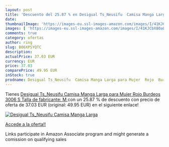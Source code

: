 ```yaml
---
layout: post
title: 'Descuento del 25.87 % en Desigual Ts_Neusifu  Camisa Manga Larga '
date: 
thumbnailImage: 'https://images-eu.ssl-images-amazon.com/images/I/41KJCbX80aL._SL200_.jpg'
images: [ 'https://images-eu.ssl-images-amazon.com/images/I/41KJCbX80aL._SL200_.jpg' ]
comments: true
category: ofertas
author: ring
slug: B06XPSYQTC
description:
actualPrice: 37.03 EUR
currency: EUR
price: 37.03
comparePrice: 49.95 EUR
inStock: true
prodname: Desigual Ts_Neusifu  Camisa Manga Larga para Mujer  Rojo  Burdeos 3006   S  Talla de fabricante: M 
---
```


Tienes [Desigual Ts_Neusifu  Camisa Manga Larga para Mujer  Rojo  Burdeos 3006   S  Talla de fabricante: M ](https://www.amazon.es/dp/B06XPSYQTC/?tag=tolees-21) con un 25.87 % de descuento con precio de oferta de 37.03 EUR (original: 49.95 EUR) en el siguiente enlace!

[![Desigual Ts_Neusifu  Camisa Manga Larga ](https://images-eu.ssl-images-amazon.com/images/I/41KJCbX80aL._SL200_.jpg)](https://www.amazon.es/dp/B06XPSYQTC/?tag=tolees-21)

[Accede a la oferta!!](https://www.amazon.es/dp/B06XPSYQTC/?tag=tolees-21)

Links participate in Amazon Associate program and might generate a comission on qualifying sales


